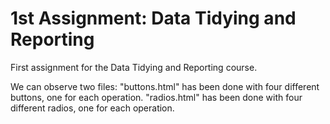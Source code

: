 # 1st Assignment: Data Tidying and Reporting
First assignment for the Data Tidying and Reporting course.

We can observe two files: 
  "buttons.html" has been done with four different buttons, one for each operation.
  "radios.html" has been done with four different radios, one for each operation.
